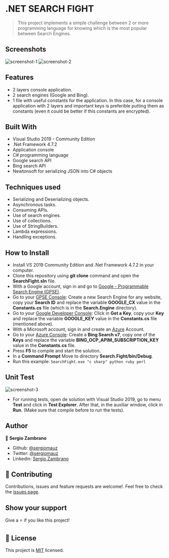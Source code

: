 # .NET SEARCH FIGHT
> This project implements a simple challenge between 2 or more programming language for knowing which is the most popular between Search Engines.


## Screenshots
![screenshot-1](https://user-images.githubusercontent.com/36812672/99945143-1ea2a880-2d42-11eb-82fe-585cec28e2dc.png)
![screenshot-2](https://user-images.githubusercontent.com/36812672/99945285-5f9abd00-2d42-11eb-9467-de103e0515ff.png)


## Features
- 2 layers console application.
- 2 search engines (Google and Bing).
- 1 file with useful constants for the application. In this case, for a console application with 2 layers and important keys is preferible putting them as constants (even it could be better if this constants are encrypted).


## Built With
- Visual Studio 2019 - Community Edition
- .Net Framework 4.7.2
- Application console
- C# programming language
- Google search API
- Bing search API
- Newtonsoft for serializing JSON into C# objects


## Techniques used
- Serializing and Deserializing objects.
- Asynchronous tasks.
- Consuming APIs.
- Use of search engines.
- Use of collections.
- Use of StringBuilders.
- Lambda expressions.
- Handling exceptions.


## How to Install
- Install VS 2019 Community Edition and .Net Framework 4.7.2 in your computer.
- Clone this repository using **git clone** command and open the **SearchFight.sln** file.
- With a Google account, sign in and go to [Google - Programmable Search Engine (GPSE)](https://programmablesearchengine.google.com/).
- Go to your [GPSE Console](https://cse.google.com/cse/all): Create a new Search Engine for any website, copy your **Search ID** and replace the variable **GOOGLE_CX** value in the **Constants.cs** file (which is in the **Search.Engine** directory).
- Go to your [Google Developer Console](https://developers.google.com/custom-search/v1/overview): Click in **Get a Key**, copy your **Key** and replace the variable **GOOGLE_KEY** value in the **Constants.cs** file (mentioned above).
- With a Microsoft account, sign in and create an [Azure](https://azure.microsoft.com/en-us/) Account.
- Go to your [Azure Console](https://portal.azure.com/#home): Create a **Bing Search v7**, copy one of the **Keys** and replace the variable **BING_OCP_APIM_SUBSCRIPTION_KEY** value in the **Constants.cs** file.
- Press **F5** to compile and start the solution.
- In a **Command Prompt** Move to directory **Search.Fight/bin/Debug**.
- Run this example: ```SearchFight.exe "c sharp" python ruby perl```


## Unit Test
![screenshot-3](https://user-images.githubusercontent.com/36812672/99974003-617a7580-2d6e-11eb-9344-81db10d00c31.png)

- For running tests, open de solution with Visual Studio 2019, go to menu **Test** and click in **Test Explorer**. After that, in the auxiliar window, click in **Run**. (Make sure that compile before to run the tests).


## Author

👤 **Sergio Zambrano**

- Github: [@sergiomauz](https://github.com/sergiomauz)
- Twitter: [@sergiomauz](https://twitter.com/sergiomauz)
- Linkedin: [Sergio Zambrano](https://www.linkedin.com/in/sergiomauz/)


## 🤝 Contributing
Contributions, issues and feature requests are welcome!. Feel free to check the [issues page](../../issues/).


## Show your support
Give a ⭐️ if you like this project!


## 📝 License
This project is [MIT](./LICENSE) licensed.
